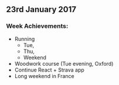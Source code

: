 ## 23rd January 2017

### Week Achievements:
- Running
  - Tue,
  - Thu,
  - Weekend
- Woodwork course (Tue evening, Oxford)
- Continue React + Strava app
- Long weekend in France

